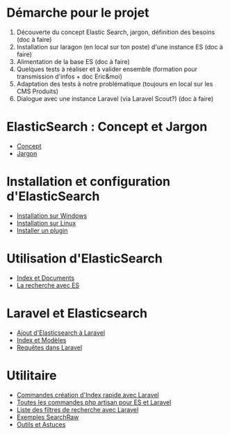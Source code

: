 # Démarche pour le projet

1. Découverte du concept Elastic Search, jargon, définition des besoins (doc à faire)
1. Installation sur laragon (en local sur ton poste) d'une instance ES (doc à faire)
1. Alimentation de la base ES (doc à faire)
1. Quelques tests à réaliser et à valider ensemble (formation pour transmission d'infos + doc Eric&moi)
1. Adaptation des tests à notre problématique (toujours en local sur les CMS Produits)
1. Dialogue avec une instance Laravel (via Laravel Scout?) (doc à faire)

# ElasticSearch : Concept et Jargon

- [Concept](../1-Concept/Concept)
- [Jargon](../1-Concept/Terminologie)


# Installation et configuration d'ElasticSearch

- [Installation sur Windows](../2-Installation/Installation-windows) 
- [Installation sur Linux](../2-Installation/Installation-linux)
- [Installer un plugin](../2-Installation/Plugin) 

# Utilisation d'ElasticSearch

- [Index et Documents](../3-Elasticsearch/apprentissage) 
- [La recherche avec ES](../3-Elasticsearch/Recherche)

# Laravel et Elasticsearch

- [Ajout d'Elasticsearch à Laravel](../4-Laravel/Configuration-de-Laravel) 
- [Index et Modèles](../4-Laravel/Index-et-modeles)
- [Requêtes dans Laravel](../4-Laravel/Requêtes-dans-Laravel)

# Utilitaire

- [Commandes création d'Index rapide avec Laravel](../5-Utilitaire/Creation-Index-Laravel) 
- [Toutes les commandes php artisan pour ES et Laravel](../5-Utilitaire/Liste-Commandes-ES-Laravel)
- [Liste des filtres de recherche avec Laravel](../5-Utilitaire/Liste-Filtres-Recherche-ES-Laravel)
- [Exemples SearchRaw](../5-Utilitaire/SearchRaw)
- [Outils et Astuces](../5-Utilitaire/Outils-et-Astuces)

